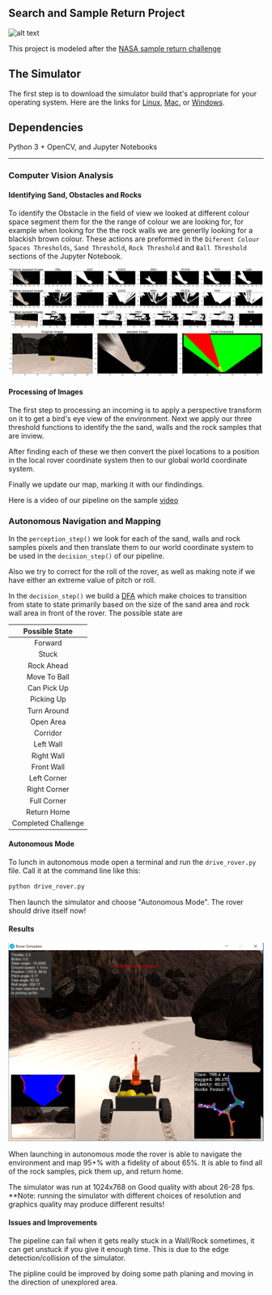 [//]: # (Image References)

[image1]: ./misc/rover_image.jpg
[image2]: ./calibration_images/example_grid1.jpg
[image3]: ./calibration_images/example_rock1.jpg 

[image4]: ./output/sand_colour_spaces.png
[image5]: ./output/rock_colour_spaces.png
[image6]: ./output/ball_colour_spaces.png
[image7]: ./output/combined.png
[image8]: ./output/sim.png

## Search and Sample Return Project

![alt text][image1]

This project is modeled after the [NASA sample return challenge](https://www.nasa.gov/directorates/spacetech/centennial_challenges/sample_return_robot/index.html)

## The Simulator
The first step is to download the simulator build that's appropriate for your operating system.  Here are the links for [Linux](https://s3-us-west-1.amazonaws.com/udacity-robotics/Rover+Unity+Sims/Linux_Roversim.zip), [Mac](https://s3-us-west-1.amazonaws.com/udacity-robotics/Rover+Unity+Sims/Mac_Roversim.zip), or [Windows](https://s3-us-west-1.amazonaws.com/udacity-robotics/Rover+Unity+Sims/Windows_Roversim.zip).  


## Dependencies
Python 3 + OpenCV, and Jupyter Notebooks

---

### Computer Vision Analysis
#### Identifying Sand, Obstacles and Rocks
 To identify the Obstacle in the field of view we looked at different colour space segment them for the the range of colour we are looking for, for example when looking for the the rock walls we are generlly looking for a blackish brown colour. 
These actions are preformed in the `Diferent Colour Spaces Thresholds`, `Sand Threshold`, `Rock Threshold` and `Ball Threshold` sections of the Jupyter Notebook.


![alt text][image4]
![alt text][image5]
![alt text][image6]
![alt text][image7]


#### Processing of Images
The first step to processing an incoming is to apply a perspective transform on it to get a bird's eye view of the environment. Next we apply our three threshold functions to identify the the sand, walls and the rock samples that are inview.
 
After finding each of these we then convert the pixel locations to a position in the local rover coordinate system then to our global world coordinate system.
 
Finally we update our map, marking it with our findindings.
 
Here is a video of our pipeline on the sample [video](./output/test_mapping2.mp4)






### Autonomous Navigation and Mapping

In the `perception_step()` we look for each of the sand, walls and rock samples pixels and then translate them to our world coordinate system to be used in the `decision_step()` of our pipeline.
 
Also we try to correct for the roll of the rover,  as well as making note if we have either an extreme value of pitch or roll.
 
 
In the `decision_step()` we build a [DFA](https://en.wikipedia.org/wiki/Deterministic_finite_automaton) which make choices to transition from state to state primarily based on the size of the sand area and rock wall area in front of the rover.
The possible state are 

| Possible State |
|:--------------:|
|Forward|
|Stuck|
|Rock Ahead|
|Move To Ball|
|Can Pick Up|
|Picking Up|
|Turn Around|
|Open Area|
|Corridor|
|Left Wall|
|Right Wall|
|Front Wall|
|Left Corner|
|Right Corner|    
|Full Corner|
|Return Home|
|Completed Challenge|

#### Autonomous Mode
To lunch in autonomous mode open a terminal and run the `drive_rover.py` file. Call it at the command line like this: 

```sh
python drive_rover.py
```  
Then launch the simulator and choose "Autonomous Mode".  The rover should drive itself now! 

#### Results
![alt text][image8]

When launching in autonomous mode the rover is able to navigate the environment and map 
95+% with a fidelity of about 65%. It is able to  find all of the rock samples, pick them up, and return home.

The simulator was run at 1024x768 on Good quality with about 26-28 fps.
**Note: running the simulator with different choices of resolution and graphics quality may produce different results!


#### Issues and Improvements
The pipeline can fail when it gets really stuck in a Wall/Rock sometimes, it can get unstuck if you give it enough time. This is due to the edge detection/collision of the simulator.

The pipline could be improved by doing some path planing and moving in the direction of unexplored area.
